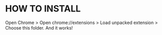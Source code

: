 HOW TO INSTALL
==============

Open Chrome > Open chrome://extensions > Load unpacked extension > Choose this folder.
And it works!
